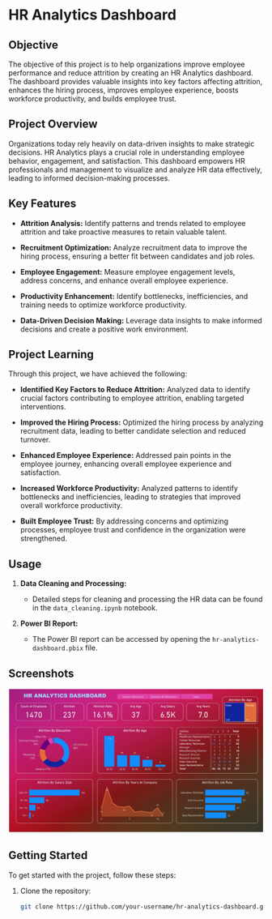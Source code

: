 # HR Analytics Dashboard

## Objective

The objective of this project is to help organizations improve employee performance and reduce attrition by creating an HR Analytics dashboard. The dashboard provides valuable insights into key factors affecting attrition, enhances the hiring process, improves employee experience, boosts workforce productivity, and builds employee trust.

## Project Overview

Organizations today rely heavily on data-driven insights to make strategic decisions. HR Analytics plays a crucial role in understanding employee behavior, engagement, and satisfaction. This dashboard empowers HR professionals and management to visualize and analyze HR data effectively, leading to informed decision-making processes.

## Key Features

- **Attrition Analysis:** Identify patterns and trends related to employee attrition and take proactive measures to retain valuable talent.
  
- **Recruitment Optimization:** Analyze recruitment data to improve the hiring process, ensuring a better fit between candidates and job roles.

- **Employee Engagement:** Measure employee engagement levels, address concerns, and enhance overall employee experience.

- **Productivity Enhancement:** Identify bottlenecks, inefficiencies, and training needs to optimize workforce productivity.

- **Data-Driven Decision Making:** Leverage data insights to make informed decisions and create a positive work environment.

## Project Learning

Through this project, we have achieved the following:

- **Identified Key Factors to Reduce Attrition:** Analyzed data to identify crucial factors contributing to employee attrition, enabling targeted interventions.
  
- **Improved the Hiring Process:** Optimized the hiring process by analyzing recruitment data, leading to better candidate selection and reduced turnover.

- **Enhanced Employee Experience:** Addressed pain points in the employee journey, enhancing overall employee experience and satisfaction.

- **Increased Workforce Productivity:** Analyzed patterns to identify bottlenecks and inefficiencies, leading to strategies that improved overall workforce productivity.

- **Built Employee Trust:** By addressing concerns and optimizing processes, employee trust and confidence in the organization were strengthened.

## Usage

1. **Data Cleaning and Processing:**
   - Detailed steps for cleaning and processing the HR data can be found in the `data_cleaning.ipynb` notebook.

2. **Power BI Report:**
   - The Power BI report can be accessed by opening the `hr-analytics-dashboard.pbix` file.

## Screenshots

![Agrawal Sales Analysis img](https://github.com/manishmehta-in/HR-Analytics-Dashboard/blob/e1a101e25f04c9babb28db7c5490d63f25f531d0/HR%20Analysis%20Dashboard%20Screenshort2.jpeg)

## Getting Started

To get started with the project, follow these steps:

1. Clone the repository:
   ```bash
   git clone https://github.com/your-username/hr-analytics-dashboard.git

